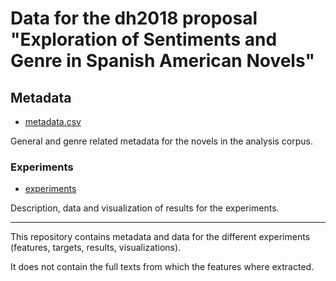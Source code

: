 Data for the dh2018 proposal "Exploration of Sentiments and Genre in Spanish American Novels"
==============================================
 

## Metadata
* [metadata.csv](metadata.csv)

General and genre related metadata for the novels in the analysis corpus.


### Experiments
* [experiments](experiments)

Description, data and visualization of results for the experiments.

---

This repository contains metadata and data for the different experiments (features, targets, results, visualizations). 

It does not contain the full texts from which the features where extracted.
